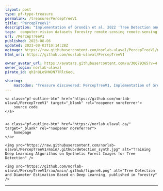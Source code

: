 ```yaml
---
layout: post
type: pf-type-treasure
permalink: /treasure/PercepTreeV1
title: "PercepTreeV1"
description: "Implementation of Grondin et al. 2022 'Tree Detection and Diameter Estimation Based on Deep Learning'. Also includes datasets and some of the pretrained models."
tags:  computer-vision datasets forestry remote-sensing remote-sensing deep-learning
url: /PercepTreeV1
published: 2023-08-06
updated: 2023-08-03T10:14:28Z
ogimage: https://raw.githubusercontent.com/norlab-ulaval/PercepTreeV1/main/.github/detection_synth.jpg
html_url: https://github.com/norlab-ulaval/PercepTreeV1

owner_avatar_url: https://avatars.githubusercontent.com/u/30079365?v=4
owner_login: norlab-ulaval
pirate_id: qhIn8Le9HWDN7TRlc6ecL

sharing:
    mastodon: "Treasure discovered: PercepTreeV1, Implementation of Grondin et al. 2022 'Tree Detection and Diameter Estimation Based on Deep Learning'. Also includes datasets and some of the pretrained models."
---
```


<div class="text-center">
    
    <a class="pf-outline-btn" href="https://github.com/norlab-ulaval/PercepTreeV1" target="_blank" rel="noopener noreferrer">
        source code
    </a>
    
    
    <a class="pf-outline-btn" href="https://norlab.ulaval.ca/" target="_blank" rel="noopener noreferrer">
        homepage
    </a>
    
</div>


<div class="pf-pirate-ogimage">
    
    <img src="https://raw.githubusercontent.com/norlab-ulaval/PercepTreeV1/main/.github/detection_synth.jpg" alt="Training Deep Learning Algorithms on Synthetic Forest Images for Tree Detection" />
    
    <img src="https://github.com/norlab-ulaval/PercepTreeV1/raw/main/.github/figure6.png" alt="Tree Detection and Diameter Estimation Based on Deep Learning, published in Forestry" />
    
</div>




<div class="pf-night-sky-spacer">
    <div id="pf-night-sky" data-stars="50" data-owner="norlab-ulaval" data-repo="PercepTreeV1">
        <div id="pf-open-dialog" class="pf-meta-star pf-star-todo"></div>
        <dialog id="pf-star-dialog">
            Star this Repository to putt a smile on the Developers face.
            <div class="pf-row">
                <div class="pf-grow"></div>
                <div><a class="pf-unterlines" href="https://github.com/norlab-ulaval/PercepTreeV1" target="_blank">VISIT REPOSITORY</a></div>
            </div>
        </dialog>
    </div>
</div>

<hr class="gf-seperator">
